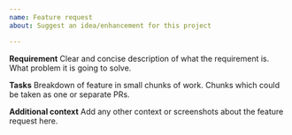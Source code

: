 ```yaml
---
name: Feature request
about: Suggest an idea/enhancement for this project

---
```


**Requirement**
Clear and concise description of what the requirement is. What problem it is going to solve.

**Tasks**
Breakdown of feature in small chunks of work. Chunks which could be taken as one or separate PRs.

**Additional context**
Add any other context or screenshots about the feature request here.

